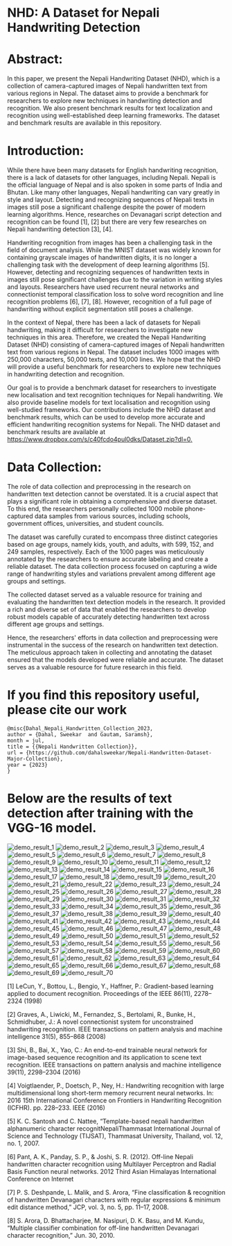 #  NHD: A Dataset for Nepali Handwriting Detection

# Abstract: 

In this paper, we present the Nepali Handwriting Dataset (NHD), which is a collection of camera-captured images of Nepali handwritten text from various regions in Nepal. The dataset aims to provide a benchmark for researchers to explore new techniques in handwriting detection and recognition. We also present benchmark results for text localization and recognition using well-established deep learning frameworks. The dataset and benchmark results are available in this repository. 

# Introduction:  

While there have been many datasets for English handwriting recognition, there is a lack of datasets for other languages, including Nepali. Nepali is the official language of Nepal and is also spoken in some parts of India and Bhutan. Like many other languages, Nepali handwriting can vary greatly in style and layout. Detecting and recognizing sequences of Nepali texts in images still pose a significant challenge despite the power of modern learning algorithms. Hence, researches on Devanagari script detection and recognition can be found [1], [2] but there are very few researches on Nepali handwriting detection [3], [4].  

Handwriting recognition from images has been a challenging task in the field of document analysis. While the MNIST dataset was widely known for containing grayscale images of handwritten digits, it is no longer a challenging task with the development of deep learning algorithms [5]. However, detecting and recognizing sequences of handwritten texts in images still pose significant challenges due to the variation in writing styles and layouts. Researchers have used recurrent neural networks and connectionist temporal classification loss to solve word recognition and line recognition problems [6], [7], [8]. However, recognition of a full page of handwriting without explicit segmentation still poses a challenge. 

In the context of Nepal, there has been a lack of datasets for Nepali handwriting, making it difficult for researchers to investigate new techniques in this area. Therefore, we created the Nepali Handwriting Dataset (NHD) consisting of camera-captured images of Nepali handwritten text from various regions in Nepal. The dataset includes 1000 images with 250,000 characters, 50,000 texts, and 10,000 lines. We hope that the NHD will provide a useful benchmark for researchers to explore new techniques in handwriting detection and recognition. 

Our goal is to provide a benchmark dataset for researchers to investigate new localisation and text recognition techniques for Nepali handwriting. We also provide baseline models for text localisation and recognition using well-studied frameworks. Our contributions include the NHD dataset and benchmark results, which can be used to develop more accurate and efficient handwriting recognition systems for Nepali. The NHD dataset and benchmark results are available at [https://www.dropbox.com/s/c40fcdo4pul0dks/Dataset.zip?dl=0. ](https://www.kaggle.com/datasets/sweekardahal/nepali-handwritten-images-for-text-detection/settings)

# Data Collection: 

The role of data collection and preprocessing in the research on handwritten text detection cannot be overstated. It is a crucial aspect that plays a significant role in obtaining a comprehensive and diverse dataset. To this end, the researchers personally collected 1000 mobile phone-captured data samples from various sources, including schools, government offices, universities, and student councils. 

The dataset was carefully curated to encompass three distinct categories based on age groups, namely kids, youth, and adults, with 599, 152, and 249 samples, respectively. Each of the 1000 pages was meticulously annotated by the researchers to ensure accurate labeling and create a reliable dataset. The data collection process focused on capturing a wide range of handwriting styles and variations prevalent among different age groups and settings.  

The collected dataset served as a valuable resource for training and evaluating the handwritten text detection models in the research. It provided a rich and diverse set of data that enabled the researchers to develop robust models capable of accurately detecting handwritten text across different age groups and settings.  

Hence, the researchers' efforts in data collection and preprocessing were instrumental in the success of the research on handwritten text detection. The meticulous approach taken in collecting and annotating the dataset ensured that the models developed were reliable and accurate. The dataset serves as a valuable resource for future research in this field. 

# If you find this repository useful, please cite our work
```
@misc{Dahal_Nepali_Handwritten_Collection_2023,
author = {Dahal, Sweekar  and Gautam, Saramsh},
month = jul,
title = {{Nepali Handwritten Collection}},
url = {https://github.com/dahalsweekar/Nepali-Handwritten-Dataset-Major-Collection},
year = {2023}
}
```

# Below are the results of text detection after training with the VGG-16 model.

![demo_result_1](https://user-images.githubusercontent.com/99968233/231123776-04298aeb-e8f1-427a-a8d3-f2d1ab7c5a69.jpg)
![demo_result_2](https://user-images.githubusercontent.com/99968233/231123798-29bf6b0a-0287-4a4a-8694-ecb864c5fdef.jpg)
![demo_result_3](https://user-images.githubusercontent.com/99968233/231123809-b8635766-8ef7-4ffd-8324-38fa37ea386a.jpg)
![demo_result_4](https://user-images.githubusercontent.com/99968233/231123819-aaecfb48-881b-48b2-aee7-adb9d09357cd.jpg)
![demo_result_5](https://user-images.githubusercontent.com/99968233/231123828-cd893fc9-7647-489e-a4b6-b23d30d8570e.jpg)
![demo_result_6](https://user-images.githubusercontent.com/99968233/231123840-261d664e-6423-461f-9fb6-e22ae898dc51.jpg)
![demo_result_7](https://user-images.githubusercontent.com/99968233/231123850-4ac63700-7268-4360-800e-3b459b17de1f.jpg)
![demo_result_8](https://user-images.githubusercontent.com/99968233/231123862-3a98569a-be08-4d64-b241-820e38a425f8.jpg)
![demo_result_9](https://user-images.githubusercontent.com/99968233/231123879-7b41ce99-9b90-428a-9e70-e244ebcfdcb3.jpg)
![demo_result_10](https://user-images.githubusercontent.com/99968233/231123889-70c46e2c-b0fb-4a5d-b290-4a888ec4068a.jpg)
![demo_result_11](https://user-images.githubusercontent.com/99968233/231123895-d6a9f7dc-4771-415d-9c06-003c5e99e58b.jpg)
![demo_result_12](https://user-images.githubusercontent.com/99968233/231123912-3e298714-03a7-4c23-aee7-b50c97d23716.jpg)
![demo_result_13](https://user-images.githubusercontent.com/99968233/231123930-1b6f8321-8fe6-41d7-9def-e2946e11bcfa.jpg)
![demo_result_14](https://user-images.githubusercontent.com/99968233/231123939-a06a50a5-552a-438c-af79-1c5f37b31084.jpg)
![demo_result_15](https://user-images.githubusercontent.com/99968233/231123953-5c85eaba-e2e2-455b-92a7-91bc2bea8600.jpg)
![demo_result_16](https://user-images.githubusercontent.com/99968233/231123963-1ec00224-2c41-4dff-8963-1ba811521d1b.jpg)
![demo_result_17](https://user-images.githubusercontent.com/99968233/231123972-533359ae-b107-4e90-82bd-91cfefa6eeea.jpg)
![demo_result_18](https://user-images.githubusercontent.com/99968233/231123979-3e428881-c995-4b09-b2b8-ae635f0666ad.jpg)
![demo_result_19](https://user-images.githubusercontent.com/99968233/231123985-f1f19715-1e01-4cea-93d6-6368f9381b99.jpg)
![demo_result_20](https://user-images.githubusercontent.com/99968233/231123991-2bc4029f-e5db-4456-98f7-3f2e197ba5d4.jpg)
![demo_result_21](https://user-images.githubusercontent.com/99968233/231124000-de022d6a-ebf5-47e9-9fd8-ad0841110bed.jpg)
![demo_result_22](https://user-images.githubusercontent.com/99968233/231124006-3586b368-eb39-4c38-b71c-04f0276905d9.jpg)
![demo_result_23](https://user-images.githubusercontent.com/99968233/231124013-ce220f07-6dd7-4878-982e-bd4895251f26.jpg)
![demo_result_24](https://user-images.githubusercontent.com/99968233/231124021-3476244b-200c-4174-9370-2b4efd60d2d8.jpg)
![demo_result_25](https://user-images.githubusercontent.com/99968233/231124035-a3007506-31d1-466f-a992-77492aca00a6.jpg)
![demo_result_26](https://user-images.githubusercontent.com/99968233/231124040-08b022fa-d1ca-4360-9844-20f7de8c9ecd.jpg)
![demo_result_27](https://user-images.githubusercontent.com/99968233/231124047-f2ae774f-8ee2-429c-9350-7af1fffb7c0d.jpg)
![demo_result_28](https://user-images.githubusercontent.com/99968233/231124053-88056b85-4f17-4724-845d-392e108550c6.jpg)
![demo_result_29](https://user-images.githubusercontent.com/99968233/231124063-f6f960e1-a5cd-421e-9afa-bb734292c6c8.jpg)
![demo_result_30](https://user-images.githubusercontent.com/99968233/231124068-1cbdb31f-84e8-4513-b1d0-e0626ee25d00.jpg)
![demo_result_31](https://user-images.githubusercontent.com/99968233/231124076-539dd4ba-9329-4c47-9668-e851346c4a3f.jpg)
![demo_result_32](https://user-images.githubusercontent.com/99968233/231124081-a2e3ac04-5605-49e5-abe9-37c45fd72e0b.jpg)
![demo_result_33](https://user-images.githubusercontent.com/99968233/231124091-9007dfa9-2590-4d0f-8ebe-83f8639888ef.jpg)
![demo_result_34](https://user-images.githubusercontent.com/99968233/231124102-cd708900-5c27-4a7b-bf67-859a16b75d6a.jpg)
![demo_result_35](https://user-images.githubusercontent.com/99968233/231124107-c059036a-1e0d-42c2-b7a9-00e825e18e5f.jpg)
![demo_result_36](https://user-images.githubusercontent.com/99968233/231124114-216d490b-4fd9-40b9-82b3-56d590903703.jpg)
![demo_result_37](https://user-images.githubusercontent.com/99968233/231124124-d5341f5d-5475-4d8e-ac93-ee08702a6f10.jpg)
![demo_result_38](https://user-images.githubusercontent.com/99968233/231124132-13cc7c18-8b56-461b-b759-8a7704f32744.jpg)
![demo_result_39](https://user-images.githubusercontent.com/99968233/231124139-b6d0bcb1-cb17-4099-afba-f023015ca3c6.jpg)
![demo_result_40](https://user-images.githubusercontent.com/99968233/231124144-e5ed3f4e-0094-4a0b-b6d9-28d5399152e6.jpg)
![demo_result_41](https://user-images.githubusercontent.com/99968233/231124152-bcb04a38-9494-4a27-89bc-801b44ad97ad.jpg)
![demo_result_42](https://user-images.githubusercontent.com/99968233/231124165-4a251b8d-f6e0-4078-a79f-5184d2791d90.jpg)
![demo_result_43](https://user-images.githubusercontent.com/99968233/231124175-d2ead800-45c2-4fd9-b8db-6bc67e73d3c0.jpg)
![demo_result_44](https://user-images.githubusercontent.com/99968233/231124186-a206e888-158a-4a6f-91a9-289024b3cdd9.jpg)
![demo_result_45](https://user-images.githubusercontent.com/99968233/231124193-89cd24fd-d5de-424e-96ac-823f3e112810.jpg)
![demo_result_46](https://user-images.githubusercontent.com/99968233/231124199-90e44911-4fec-44c1-9463-cadaaefe04c5.jpg)
![demo_result_47](https://user-images.githubusercontent.com/99968233/231124213-41565754-74cd-4169-9b6b-5b238ddae4d0.jpg)
![demo_result_48](https://user-images.githubusercontent.com/99968233/231124223-b30b49c1-b046-49f7-afe1-039c6856b093.jpg)
![demo_result_49](https://user-images.githubusercontent.com/99968233/231124230-077cbb51-88d4-4863-9168-0c2c2097bc96.jpg)
![demo_result_50](https://user-images.githubusercontent.com/99968233/231124241-61df4034-f7dc-4cf8-98d3-242360f51dc5.jpg)
![demo_result_51](https://user-images.githubusercontent.com/99968233/231124247-42676457-eace-4c15-ba32-2e23ec23f95a.jpg)
![demo_result_52](https://user-images.githubusercontent.com/99968233/231124251-2e71950c-c179-4d22-ab16-51fc528cac96.jpg)
![demo_result_53](https://user-images.githubusercontent.com/99968233/231124259-3b86af6d-e594-45d6-aa3f-ee9ac213bb90.jpg)
![demo_result_54](https://user-images.githubusercontent.com/99968233/231124266-ce5a09d4-a900-4b35-ba9e-840e2fd6e1d7.jpg)
![demo_result_55](https://user-images.githubusercontent.com/99968233/231124271-852d9c57-9eb4-422a-b860-cfb0bff01b25.jpg)
![demo_result_56](https://user-images.githubusercontent.com/99968233/231124279-97a62f1a-f995-4b67-b9c3-6ad99491a774.jpg)
![demo_result_57](https://user-images.githubusercontent.com/99968233/231124287-984f0377-aa94-46cc-9eff-f9eb96cf8cb3.jpg)
![demo_result_58](https://user-images.githubusercontent.com/99968233/231124292-33b98513-09d4-4f02-a78f-932a29971940.jpg)
![demo_result_59](https://user-images.githubusercontent.com/99968233/231124300-7a4c45d8-bca7-4957-b722-49b23369a4e6.jpg)
![demo_result_60](https://user-images.githubusercontent.com/99968233/231124307-30c4ada0-a5d5-4d32-b479-9e02f853c28d.jpg)
![demo_result_61](https://user-images.githubusercontent.com/99968233/231124318-f0b607f3-55ef-49ff-bc51-8af90ebf6245.jpg)
![demo_result_62](https://user-images.githubusercontent.com/99968233/231124326-de6eef63-df41-4c67-b3d6-97c2acb94053.jpg)
![demo_result_63](https://user-images.githubusercontent.com/99968233/231124339-c70a0949-e3e1-43a3-9702-57932a002600.jpg)
![demo_result_64](https://user-images.githubusercontent.com/99968233/231124351-05f10c47-7312-44ce-ab5e-5bec73c2f5e2.jpg)
![demo_result_65](https://user-images.githubusercontent.com/99968233/231124358-968aa388-25d4-4d8d-a410-c78c89bae391.jpg)
![demo_result_66](https://user-images.githubusercontent.com/99968233/231124366-51e39d8e-dea1-40a8-beba-1bc1b39d9527.jpg)
![demo_result_67](https://user-images.githubusercontent.com/99968233/231124374-f3a9c3f0-0788-4bb6-8ad4-313cc37daf25.jpg)
![demo_result_68](https://user-images.githubusercontent.com/99968233/231124379-e827990d-a24b-41a3-b4bd-a4a7ee68d5d4.jpg)
![demo_result_69](https://user-images.githubusercontent.com/99968233/231124383-1b8bd9da-7d99-4d31-abee-a3e8e8fe7caa.jpg)
![demo_result_70](https://user-images.githubusercontent.com/99968233/231124390-e56cef32-fd7b-4638-b4a6-e5045776fe45.jpg)

[1] LeCun, Y., Bottou, L., Bengio, Y., Haffner, P.: Gradient-based learning applied to document recognition. Proceedings of the IEEE 86(11), 2278–2324 (1998) 

[2] Graves, A., Liwicki, M., Fernandez, S., Bertolami, R., Bunke, H., Schmidhuber, J.: A novel connectionist system for unconstrained handwriting recognition. IEEE transactions on pattern analysis and machine intelligence 31(5), 855–868 (2008) 

[3] Shi, B., Bai, X., Yao, C.: An end-to-end trainable neural network for image-based sequence recognition and its application to scene text recognition. IEEE transactions on pattern analysis and machine intelligence 39(11), 2298–2304 (2016) 

[4] Voigtlaender, P., Doetsch, P., Ney, H.: Handwriting recognition with large multidimensional long short-term memory recurrent neural networks. In: 2016 15th International Conference on Frontiers in Handwriting Recognition (ICFHR). pp. 228–233. IEEE (2016) 

[5] K. C. Santosh and C. Nattee, “Template-based nepali handwritten alphanumeric character recognitNepaliThammasat International Journal of Science and Technology (TIJSAT), Thammasat University, Thailand, vol. 12, no. 1, 2007. 

[6] Pant, A. K., Panday, S. P., & Joshi, S. R. (2012). Off-line Nepali handwritten character recognition using Multilayer Perceptron and Radial Basis Function neural networks. 2012 Third Asian Himalayas International Conference on Internet 

[7] P. S. Deshpande, L. Malik, and S. Arora, “Fine classification & recognition of handwritten Devanagari characters with regular expressions & minimum edit distance method,” JCP, vol. 3, no. 5, pp. 11–17, 2008. 

[8] S. Arora, D. Bhattacharjee, M. Nasipuri, D. K. Basu, and M. Kundu, “Multiple classifier combination for off-line handwritten Devanagari character recognition,” Jun. 30, 2010. 
